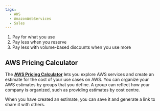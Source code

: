 ```yaml
---
tags:
  - AWS
  - AmazonWebServices
  - Sales
---
```

1. Pay for what you use
2. Pay less when you reserve
3. Pay less with volume-based discounts when you use more

## AWS Pricing Calculator
  
The [**AWS Pricing Calculator**](https://calculator.aws/#/) lets you explore AWS services and create an estimate for the cost of your use cases on AWS. You can organize your AWS estimates by groups that you define. A group can reflect how your company is organized, such as providing estimates by cost centre.

When you have created an estimate, you can save it and generate a link to share it with others.
